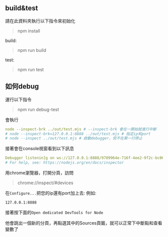 ## build&test

請在此資料夾執行以下指令來初始化
> npm install

build:
> npm run build

test:
> npm run test

## 如何debug

運行以下指令

> npm run debug-test

會執行

```yaml
node --inspect-brk ../out/test.mjs # --inspect-brk 會在一開始就進行中斷
# node --inspect-brk=127.0.0.1:8888 ../out/test.mjs # 指定ip和port
# node --inspect ../out/test.mjs # 啟動debugger，但不在第一行停止
```

接著會在console視窗看到以下訊息

```yaml
Debugger listenin]g on ws://127.0.0.1:8888/9789964e-716f-4ee2-9f2c-bc06aa95109d
# For help, see: https://nodejs.org/en/docs/inspector
```

用chrome瀏覽器，打開分頁，訪問

> chrome://inspect/#devices

在`Configure...`把您的ip還有port加上去: 例如:

```
127.0.0.1:8888
```

接著按下面的`Open dedicated DevTools for Node`

他會跳出一個新的分頁，再點選其中的Sources頁籤，就可以正常下中斷點和查看變數了
